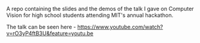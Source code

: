 A repo containing the slides and the demos of the talk I gave on Computer Vision for high school students attending MIT's annual hackathon.

The talk can be seen here - https://www.youtube.com/watch?v=rO3yP4ftB3U&feature=youtu.be
